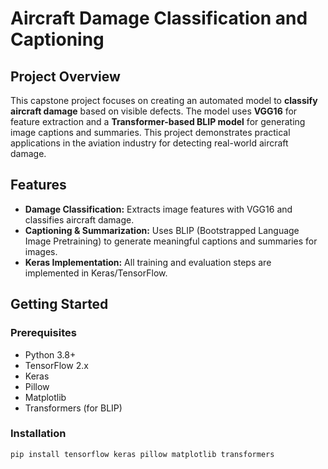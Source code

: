 # Aircraft Damage Classification and Captioning

## Project Overview
This capstone project focuses on creating an automated model to **classify aircraft damage** based on visible defects. The model uses **VGG16** for feature extraction and a **Transformer-based BLIP model** for generating image captions and summaries. This project demonstrates practical applications in the aviation industry for detecting real-world aircraft damage.

## Features
- **Damage Classification:** Extracts image features with VGG16 and classifies aircraft damage.  
- **Captioning & Summarization:** Uses BLIP (Bootstrapped Language Image Pretraining) to generate meaningful captions and summaries for images.  
- **Keras Implementation:** All training and evaluation steps are implemented in Keras/TensorFlow.  

## Getting Started
### Prerequisites
- Python 3.8+
- TensorFlow 2.x
- Keras
- Pillow
- Matplotlib
- Transformers (for BLIP)

### Installation
```bash
pip install tensorflow keras pillow matplotlib transformers
